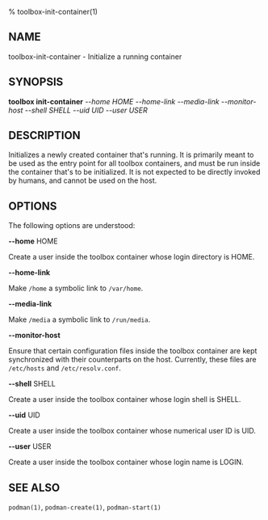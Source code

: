 % toolbox-init-container(1)

## NAME
toolbox\-init\-container - Initialize a running container

## SYNOPSIS
**toolbox init-container** *--home HOME*
                       *--home-link*
                       *--media-link*
                       *--monitor-host*
                       *--shell SHELL*
                       *--uid UID*
                       *--user USER*

## DESCRIPTION

Initializes a newly created container that's running. It is primarily meant to
be used as the entry point for all toolbox containers, and must be run inside
the container that's to be initialized. It is not expected to be directly
invoked by humans, and cannot be used on the host.

## OPTIONS ##

The following options are understood:

**--home** HOME

Create a user inside the toolbox container whose login directory is HOME.

**--home-link**

Make `/home` a symbolic link to `/var/home`.

**--media-link**

Make `/media` a symbolic link to `/run/media`.

**--monitor-host**

Ensure that certain configuration files inside the toolbox container are kept
synchronized with their counterparts on the host. Currently, these files are
`/etc/hosts` and `/etc/resolv.conf`.

**--shell** SHELL

Create a user inside the toolbox container whose login shell is SHELL.

**--uid** UID

Create a user inside the toolbox container whose numerical user ID is UID.

**--user** USER

Create a user inside the toolbox container whose login name is LOGIN.

## SEE ALSO

`podman(1)`, `podman-create(1)`, `podman-start(1)`
